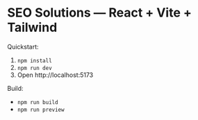 # SEO Solutions — React + Vite + Tailwind

Quickstart:
1. `npm install`
2. `npm run dev`
3. Open http://localhost:5173

Build:
- `npm run build`
- `npm run preview`
